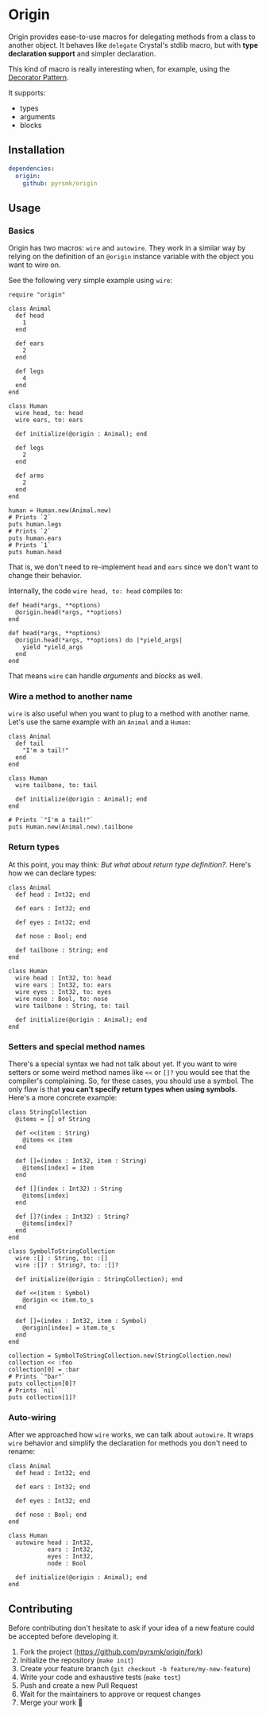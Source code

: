# Origin

Origin provides ease-to-use macros for delegating methods from a class to another object. It behaves like `delegate` Crystal's stdlib macro, but with **type declaration support** and simpler declaration.

This kind of macro is really interesting when, for example, using the [Decorator Pattern](https://en.wikipedia.org/wiki/Decorator_pattern).

It supports:

- types
- arguments
- blocks

## Installation

```yaml
dependencies:
  origin:
    github: pyrsmk/origin
```

## Usage

### Basics

Origin has two macros: `wire` and `autowire`. They work in a similar way by relying on the definition of an `@origin` instance variable with the object you want to wire on.

See the following very simple example using `wire`:

```crystal
require "origin"

class Animal
  def head
    1
  end

  def ears
    2
  end

  def legs
    4
  end
end

class Human
  wire head, to: head
  wire ears, to: ears

  def initialize(@origin : Animal); end

  def legs
    2
  end

  def arms
    2
  end
end

human = Human.new(Animal.new)
# Prints `2`
puts human.legs
# Prints `2`
puts human.ears
# Prints `1`
puts human.head
```

That is, we don't need to re-implement `head` and `ears` since we don't want to change their behavior.

Internally, the code `wire head, to: head` compiles to:

```crystal
def head(*args, **options)
  @origin.head(*args, **options)
end

def head(*args, **options)
  @origin.head(*args, **options) do |*yield_args|
    yield *yield_args
  end
end
```

That means `wire` can handle *arguments* and *blocks* as well.

### Wire a method to another name

`wire` is also useful when you want to plug to a method with another name. Let's use the same example with an `Animal` and a `Human`:

```crystal
class Animal
  def tail
    "I'm a tail!"
  end
end

class Human
  wire tailbone, to: tail

  def initialize(@origin : Animal); end
end

# Prints `"I'm a tail!"`
puts Human.new(Animal.new).tailbone
```

### Return types

At this point, you may think: *But what about return type definition?*. Here's how we can declare types:

```crystal
class Animal
  def head : Int32; end

  def ears : Int32; end

  def eyes : Int32; end

  def nose : Bool; end

  def tailbone : String; end
end

class Human
  wire head : Int32, to: head
  wire ears : Int32, to: ears
  wire eyes : Int32, to: eyes
  wire nose : Bool, to: nose
  wire tailbone : String, to: tail

  def initialize(@origin : Animal); end
end
```

### Setters and special method names

There's a special syntax we had not talk about yet. If you want to wire setters or some weird method names like `<<` or `[]?` you would see that the compiler's complaining. So, for these cases, you should use a symbol. The only flaw is that **you can't specify return types when using symbols**. Here's a more concrete example:

```crystal
class StringCollection
  @items = [] of String

  def <<(item : String)
    @items << item
  end

  def []=(index : Int32, item : String)
    @items[index] = item
  end

  def [](index : Int32) : String
    @items[index]
  end

  def []?(index : Int32) : String?
    @items[index]?
  end
end

class SymbolToStringCollection
  wire :[] : String, to: :[]
  wire :[]? : String?, to: :[]?

  def initialize(@origin : StringCollection); end

  def <<(item : Symbol)
    @origin << item.to_s
  end

  def []=(index : Int32, item : Symbol)
    @origin[index] = item.to_s
  end
end

collection = SymbolToStringCollection.new(StringCollection.new)
collection << :foo
collection[0] = :bar
# Prints `"bar"`
puts collection[0]?
# Prints `nil`
puts collection[1]?
```

### Auto-wiring

After we approached how `wire` works, we can talk about `autowire`. It wraps `wire` behavior and simplify the declaration for methods you don't need to rename:

```crystal
class Animal
  def head : Int32; end

  def ears : Int32; end

  def eyes : Int32; end

  def nose : Bool; end
end

class Human
  autowire head : Int32,
           ears : Int32,
           eyes : Int32,
           node : Bool

  def initialize(@origin : Animal); end
end
```

## Contributing

Before contributing don't hesitate to ask if your idea of a new feature could be accepted before developing it.

1. Fork the project (<https://github.com/pyrsmk/origin/fork>)
2. Initialize the repository (`make init`)
3. Create your feature branch (`git checkout -b feature/my-new-feature`)
4. Write your code and exhaustive tests (`make test`)
5. Push and create a new Pull Request
6. Wait for the maintainers to approve or request changes
7. Merge your work 🎉️
